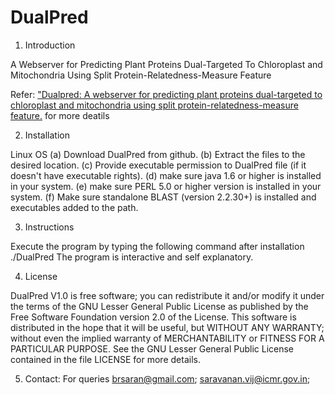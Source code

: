# DualPred

1. Introduction

A Webserver for Predicting Plant Proteins Dual-Targeted To Chloroplast and Mitochondria Using Split Protein-Relatedness-Measure Feature

Refer: ["Dualpred: A webserver for predicting plant proteins dual-targeted to chloroplast and mitochondria using split protein-relatedness-measure feature.](http://benthamscience.com/journal/abstracts.php?journalID=cbio&articleID=120586) for more deatils


2. Installation

Linux OS (a) Download DualPred from github. (b) Extract the files to the desired location. (c) Provide executable permission to DualPred file (if it doesn't have executable rights).  (d) make sure java 1.6 or higher is installed in your system. (e) make sure PERL 5.0 or higher version is installed in your system. (f) Make sure standalone BLAST (version 2.2.30+) is installed and executables added to the path. 

3. Instructions

Execute the program by typing the following command after installation ./DualPred  The program is interactive and self explanatory. 

4. License

DualPred V1.0 is free software; you can redistribute it and/or modify it under the terms of the GNU Lesser General Public License as published by the Free Software Foundation version 2.0 of the License. This software is distributed in the hope that it will be useful, but WITHOUT ANY WARRANTY; without even the implied warranty of MERCHANTABILITY or FITNESS FOR A PARTICULAR PURPOSE. See the GNU Lesser General Public License contained in the file LICENSE for more details.

5. Contact: For queries brsaran@gmail.com; saravanan.vij@icmr.gov.in;
